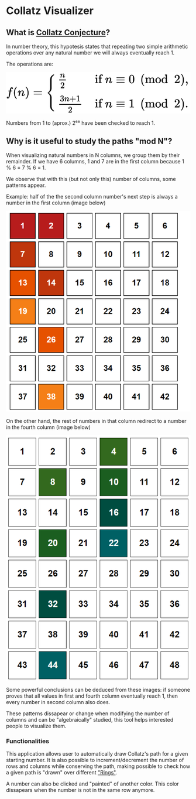 # Collatz Visualizer

## What is [Collatz Conjecture](https://en.wikipedia.org/wiki/Collatz_conjecture)?

In number theory, this hypotesis states that repeating two simple arithmetic operations over any natural number we will always eventually reach 1.

The operations are:

![Collatz function](https://github.com/widroz/Collatz-Visualizer/blob/main/images/collatz%20function.png)

Numbers from 1 to (aprox.) 2⁶⁸ have been checked to reach 1.



## Why is it useful to study the paths "mod N"?

When visualizing natural numbers in N columns, we group them by their remainder. If we have 6 columns, 1 and 7 are in the first column because 1 % 6 = 7 % 6 = 1.

We observe that with this (but not only this) number of columns, some patterns appear.

Example: half of the the second column number's next step is always a number in the first column (image below)

![Second column odd positions with 6 columns](https://github.com/widroz/Collatz-Visualizer/blob/main/images/2nd%20odd%20mod%206.PNG)


On the other hand, the rest of numbers in that column redirect to a number in the fourth column (image below)

![Second column even positions with 6 columns](https://github.com/widroz/Collatz-Visualizer/blob/main/images/2nd%20even%20mod%206.PNG)

Some powerful conclusions can be deduced from these images: if someone proves that all values in first and fourth column eventually reach 1, then every number in second column also does.

These patterns dissapear or change when modifying the number of columns and can be "algebraically" studied, this tool helps interested people to visualize them.

### Functionalities


This application allows user to automatically draw Collatz's path for a given starting number. It is also possible to increment/decrement the number of rows and columns while conserving the path, making possible to check how a given path is "drawn" over different ["Rings"](https://en.wikipedia.org/wiki/Ring_(mathematics)).

A number can also be clicked and "painted" of another color. This color dissapears when the number is not in the same row anymore.




